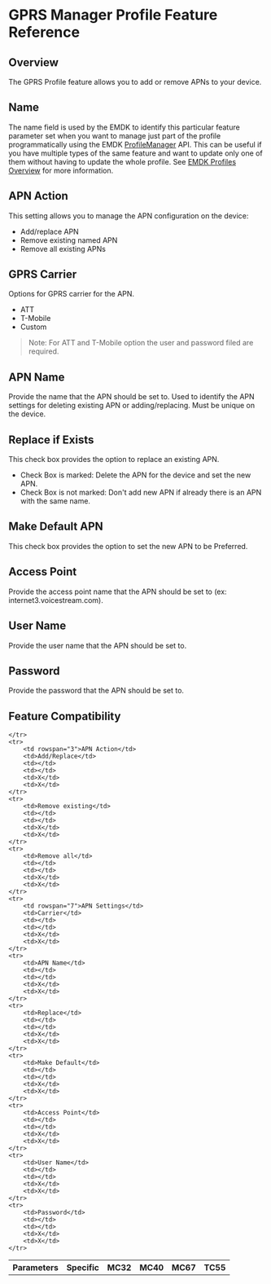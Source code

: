 # GPRS Manager Profile Feature Reference

## Overview

The GPRS Profile feature allows you to add or remove APNs to your device. 

## Name
The name field is used by the EMDK to identify this particular feature parameter set when you want to manage just part of the profile programmatically using the EMDK [ProfileManager](../api/ProfileManager) API. This can be useful if you have multiple types of the same feature and want to update only one of them without having to update the whole profile. See [EMDK Profiles Overview](../guide/profiles/usingwizard) for more information.


## APN Action
This setting allows you to manage the APN configuration on the device:

* Add/replace APN
* Remove existing named APN
* Remove all existing APNs

## GPRS Carrier 
Options for GPRS carrier for the APN.

* ATT
* T-Mobile
* Custom

>Note: For ATT and T-Mobile option the user and password filed are required.

## APN Name 
Provide the name that the APN should be set to. Used to identify the APN settings for deleting existing APN or adding/replacing. Must be unique on the device. 

## Replace if Exists 
This check box provides the option to replace an existing APN.

* Check Box is marked: Delete the APN for the device and set the new APN.
* Check Box is not marked: Don't add new APN if already there is an APN with the same name.


## Make Default APN 
This check box provides the option to set the new APN to be Preferred.

## Access Point 
Provide the access point name that the APN should be set to (ex: internet3.voicestream.com).

## User Name
Provide the user name that the APN should be set to.

## Password
Provide the password that the APN should be set to.

## Feature Compatibility

<table>
	<tr>
		<th>Parameters</th>
		<th>Specific</th>
		<th>MC32</th>
		<th>MC40</th>
		<th>MC67</th>
		<th>TC55</th>

	</tr>
	<tr>
		<td rowspan="3">APN Action</td>
		<td>Add/Replace</td>
		<td></td>
		<td></td>
		<td>X</td>
		<td>X</td>
	</tr>
	<tr>
		<td>Remove existing</td>
		<td></td>
		<td></td>
		<td>X</td>
		<td>X</td>
	</tr>
	<tr>
		<td>Remove all</td>
		<td></td>
		<td></td>
		<td>X</td>
		<td>X</td>
	</tr>
	<tr>
		<td rowspan="7">APN Settings</td>
		<td>Carrier</td>
		<td></td>
		<td></td>
		<td>X</td>
		<td>X</td>
	</tr>
	<tr>
		<td>APN Name</td>
		<td></td>
		<td></td>
		<td>X</td>
		<td>X</td>
	</tr>
	<tr>
		<td>Replace</td>
		<td></td>
		<td></td>
		<td>X</td>
		<td>X</td>
	</tr>
	<tr>
		<td>Make Default</td>
		<td></td>
		<td></td>
		<td>X</td>
		<td>X</td>
	</tr>
	<tr>
		<td>Access Point</td>
		<td></td>
		<td></td>
		<td>X</td>
		<td>X</td>
	</tr>
	<tr>
		<td>User Name</td>
		<td></td>
		<td></td>
		<td>X</td>
		<td>X</td>
	</tr>
	<tr>
		<td>Password</td>
		<td></td>
		<td></td>
		<td>X</td>
		<td>X</td>
	</tr>

</table>


